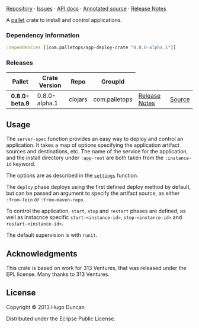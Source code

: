 [Repository](https://github.com/pallet/app-deploy-crate) &#xb7;
[Issues](https://github.com/pallet/app-deploy-crate/issues) &#xb7;
[API docs](http://palletops.com/app-deploy-crate/0.8/api) &#xb7;
[Annotated source](http://palletops.com/app-deploy-crate/0.8/annotated/uberdoc.html) &#xb7;
[Release Notes](https://github.com/pallet/app-deploy-crate/blob/develop/ReleaseNotes.md)

A [pallet](http://palletops.com/) crate to install and control applications.

### Dependency Information

```clj
:dependencies [[com.palletops/app-deploy-crate "0.8.0-alpha.1"]]
```

### Releases

<table>
<thead>
  <tr><th>Pallet</th><th>Crate Version</th><th>Repo</th><th>GroupId</th></tr>
</thead>
<tbody>
  <tr>
    <th>0.8.0-beta.9</th>
    <td>0.8.0-alpha.1</td>
    <td>clojars</td>
    <td>com.palletops</td>
    <td><a href='https://github.com/pallet/app-deploy-crate/blob/0.8.0-alpha.1/ReleaseNotes.md'>Release Notes</a></td>
    <td><a href='https://github.com/pallet/app-deploy-crate/blob/0.8.0-alpha.1/'>Source</a></td>
  </tr>
</tbody>
</table>

## Usage

The `server-spec` function provides an easy way to deploy and control an
application.  It takes a map of options specifying the application artifact
sources and destinations, etc.  The name of the service for the application, and
the install directory under `:app-root` are both taken from the `:instance-id`
keyword.

The options are as described in the
[`settings`](http://palletops.com/app-deploy-crate/0.8/api/pallet.crate.app-deploy.html#var-settings)
function.

The `deploy` phase deploys using the first defined deploy method by default, but
can be passed an argument to specify the artifact source, as either `:from-lein`
or `:from-maven-repo`.

To control the application, `start`, `stop` and `restart` phases are defined, as
well as instacnce specific `start-<instance-id>`, `stop-<instance-id>` and
`restart-<instance-id>`.

The default supervision is with `runit`.

## Acknowledgments

This crate is based on work for 313 Ventures, that was released under the EPL
license.  Many thanks to 313 Ventures.

## License

Copyright © 2013 Hugo Duncan

Distributed under the Eclipse Public License.

